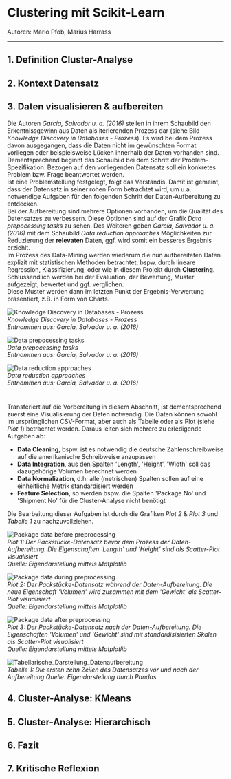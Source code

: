 # Clustering mit Scikit-Learn

Autoren: Mario Pfob, Marius Harrass

---

## 1. Definition Cluster-Analyse

## 2. Kontext Datensatz

## 3. Daten visualisieren & aufbereiten

Die Autoren *García, Salvador u. a. (2016)* stellen in ihrem Schaubild den Erkentnissgewinn aus Daten als iterierenden Prozess dar (siehe Bild *Knowledge Discovery in Databases - Prozess*). Es wird bei dem Prozess davon ausgegangen, dass die Daten nicht im gewünschten Format vorliegen oder beispielsweise Lücken innerhalb der Daten vorhanden sind. \
Dementsprechend beginnt das Schaubild bei dem Schritt der Problem-Spezifikation: Bezogen auf den vorliegenden Datensatz soll ein konkretes Problem bzw. Frage beantwortet werden.\
Ist eine Problemstellung festgelegt, folgt das Verständis. Damit ist gemeint, dass der Datensatz in seiner rohen Form betrachtet wird, um u.a. notwendige Aufgaben für den folgenden Schritt der Daten-Aufbereitung zu entdecken.\
Bei der Aufbereitung sind mehrere Optionen vorhanden, um die Qualität des Datensatzes zu verbessern. Diese Optionen sind auf der Grafik *Data prepocessing tasks* zu sehen. Des Weiteren geben *García, Salvador u. a. (2016)* mit dem Schaubild *Data reduction approaches* Möglichkeiten zur Reduzierung der **relevaten** Daten, ggf. wird somit ein besseres Ergebnis erziehlt.\
Im Prozess des Data-Mining werden wiederum die nun aufbereiteten Daten explizit mit statistischen Methoden betrachtet, bspw. durch lineare Regression, Klassifizierung, oder wie in diesem Projekt durch **Clustering**.\
Schlussendlich werden bei der Evaluation, der Bewertung, Muster aufgezeigt, bewertet und ggf. verglichen.\
Diese Muster werden dann im letzten Punkt der Ergebnis-Verwertung präsentiert, z.B. in Form von Charts.

![Knowledge Discovery in Databases - Prozess](images/Knowledge_Discovery_Databases.png) \
*Knowledge Discovery in Databases - Prozess* \
*Entnommen aus: García, Salvador u. a. (2016)*

![Data prepocessing tasks](images/Data_Prepocessing_Tasks.png) \
*Data prepocessing tasks* \
*Entnommen aus: García, Salvador u. a. (2016)*

![Data reduction approaches](images/Data_Reduction_Approaches.png) \
*Data reduction approaches* \
*Entnommen aus: García, Salvador u. a. (2016)*

#
Transferiert auf die Vorbereitung in diesem Abschnitt, ist dementsprechend zuerst eine Visualisierung der Daten notwendig. Die Daten können sowohl im ursprünglichen CSV-Format, aber auch als Tabelle oder als Plot (siehe *Plot 1*) betrachtet werden. Daraus leiten sich mehrere zu erledigende Aufgaben ab:

- **Data Cleaning**, bspw. ist es notwendig die deutsche Zahlenschreibweise auf die amerikanische Schreibweise anzupassen
- **Data Integration**, aus den Spalten 'Length', 'Height', 'Width' soll das dazugehörige Volumen berechnet werden
- **Data Normalization**, d.h. alle (metrischen) Spalten sollen auf eine einheitliche Metrik standardisiert werden
- **Feature Selection**, so werden bspw. die Spalten 'Package No' und 'Shipment No' für die Cluster-Analyse nicht benötigt

Die Bearbeitung dieser Aufgaben ist durch die Grafiken *Plot 2* & *Plot 3* und *Tabelle 1* zu nachzuvollziehen.

![Package data before preprocessing](images/Package_Data_Before_Preprocessing.png) \
*Plot 1: Der Packstücke-Datensatz bevor dem Prozess der Daten-Aufbereitung. Die Eigenschaften 'Length' und 'Height' sind als Scatter-Plot visualisiert* \
*Quelle: Eigendarstellung mittels Matplotlib*

![Package data during preprocessing](images/Package_Data_During_Preprocessing.png) \
*Plot 2: Der Packstücke-Datensatz während der Daten-Aufbereitung. Die neue Eigenschaft 'Volumen' wird zusammen mit dem 'Gewicht'  als Scatter-Plot visualisiert* \
*Quelle: Eigendarstellung mittels Matplotlib*

![Package data after preprocessing](images/Package_Data_After_Preprocessing.png) \
*Plot 3: Der Packstücke-Datensatz nach der Daten-Aufbereitung. Die Eigenschaften 'Volumen' und 'Gewicht' sind mit standardisisierten Skalen als Scatter-Plot visualisiert* \
*Quelle: Eigendarstellung mittels Matplotlib*

![Tabellarische_Darstellung_Datenaufbereitung](images/Tabellarische_Darstellung_Datenaufbereitung.png) \
*Tabelle 1: Die ersten zehn Zeilen des Datensatzes vor und nach der Aufbereitung*
*Quelle: Eigendarstellung durch Pandas*

## 4. Cluster-Analyse: KMeans

## 5. Cluster-Analyse: Hierarchisch

## 6. Fazit

## 7. Kritische Reflexion
